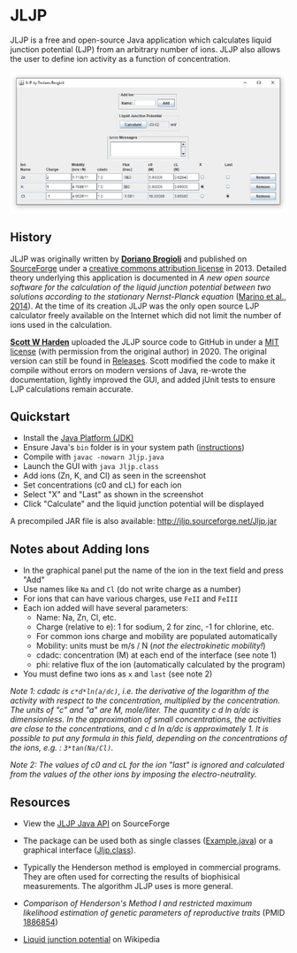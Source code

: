 # JLJP

JLJP is a free and open-source Java application which calculates liquid junction potential (LJP) from an arbitrary number of ions. JLJP also allows the user to define ion activity as a function of concentration.

![](dev/screenshots/3.JPG)

## History

JLJP was originally written by **[Doriano Brogioli](https://sites.google.com/site/dbrogioli/)** and published on [SourceForge](http://jljp.sourceforge.net/) under a [creative commons attribution license](https://creativecommons.org/licenses/by/3.0/us/) in 2013. Detailed theory underlying this application is documented in _A new open source software for the calculation of the liquid junction potential between two solutions according to the stationary Nernst-Planck equation_ ([Marino et al., 2014](https://arxiv.org/abs/1403.3640)). At the time of its creation JLJP was the only open source LJP calculator freely available on the Internet which did not limit the number of ions used in the calculation. 

**[Scott W Harden](https://github.com/swharden)** uploaded the JLJP source code to GitHub in under a [MIT license](LICENSE) (with permission from the original author) in 2020. The original version can still be found in [Releases](https://github.com/swharden/JLJP/releases). Scott modified the code to make it compile without errors on modern versions of Java, re-wrote the documentation, lightly improved the GUI, and added jUnit tests to ensure LJP calculations remain accurate.

## Quickstart
* Install the [Java Platform (JDK)](https://www.oracle.com/technetwork/java/javase/downloads/)
* Ensure Java's `bin` folder is in your system path ([instructions](https://www.java.com/en/download/help/path.xml))
* Compile with `javac -nowarn Jljp.java`
* Launch the GUI with `java Jljp.class`
* Add ions (Zn, K, and Cl) as seen in the screenshot
* Set concentrations (c0 and cL) for each ion
* Select "X" and "Last" as shown in the screenshot
* Click "Calculate" and the liquid junction potential will be displayed

A precompiled JAR file is also available: http://jljp.sourceforge.net/Jljp.jar

## Notes about Adding Ions

* In the graphical panel put the name of the ion in the text field and press "Add"
* Use names like `Na` and `Cl` (do not write charge as a number)
* For ions that can have various charges, use `FeII` and `FeIII`
* Each ion added will have several parameters:
  * Name: Na, Zn, Cl, etc.
  * Charge (relative to e): 1 for sodium, 2 for zinc, -1 for chlorine, etc.
  * For common ions charge and mobility are populated automatically
  * Mobility: units must be m/s / N (_not the electrokinetic mobility!_)
  * cdadc: concentration (M) at each end of the interface (see note 1)
  * phi: relative flux of the ion (automatically calculated by the program)
* You must define two ions as `x` and `last` (see note 2)

_Note 1: cdadc is `c*d*ln(a/dc)`, i.e. the derivative of the logarithm of the activity with respect to the concentration, multiplied by the concentration. The units of "c" and "a" are M, mole/liter. The quantity c d ln a/dc is dimensionless. In the approximation of small concentrations, the activities are close to the concentrations, and c d ln a/dc is approximately 1. It is possible to put any formula in this field, depending on the concentrations of the ions, e.g. : `3*tan(Na/Cl)`._

_Note 2: The values of c0 and cL for the ion "last" is ignored and calculated from the values of the other ions by imposing the electro-neutrality._

## Resources

* View the [JLJP Java API](http://jljp.sourceforge.net/doc/index.html) on SourceForge

* The package can be used both as single classes ([Example.java](src/Example.java)) or a graphical interface ([Jljp.class](src/Jljp.java)).

* Typically the Henderson method is employed in commercial programs. They are often used for correcting the results of biophisical measurements. The algorithm JLJP uses is more general.

* _Comparison of Henderson's Method I and restricted maximum likelihood estimation of genetic parameters of reproductive traits_ (PMID [1886854](https://www.ncbi.nlm.nih.gov/pubmed/1886854))

* [Liquid junction potential](https://en.wikipedia.org/wiki/Liquid_junction_potential) on Wikipedia
